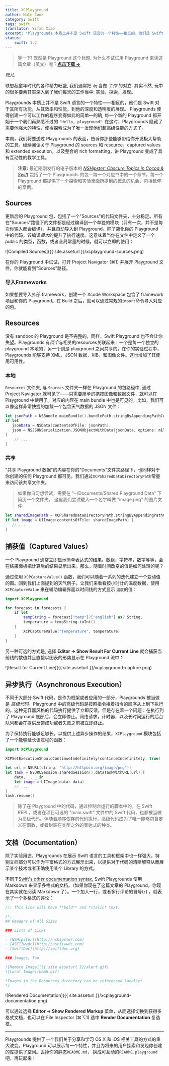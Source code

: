 ```yaml
---
title: XCPlayground
author: Nate Cook
category: Swift
tags: swift
translator: Yifan Xiao
excerpt: "Playgrounds 本质上并不是 Swift 语言的一个特性——相反的，他们是 Swift 对于其所有功能，从其效率和性能，到他的深度和透明度的展现。透过 Playgrounds 的表面，去看看那些工具，他们使得 Playgrounds 成为了一个强大开发过程的一部分：source 和 resource，captured values 和 extended execution，以及整合了的 rich formatting 使得 Playground 成为了一个互动性的教学工具。"
status:
    swift: 1.2
---
```


> 等一下! 既然是 Playground 这个标题, 为什么不试试用 Playground 来读这篇文章（英文）呢？**<a href="{{ site.asseturl }}/XCPlayground.playground.zip" onclick="ga('send', 'event', 'link', 'click', 'XCPlayground.playground');">点击下载 &rarr;</a>**

*玩儿.*

联想起童年时代的各种精力旺盛, 我们通常把 *玩* 当做 *工作* 的对立. 其实不然, 玩中的很多要素其实深入到了我们每天的工作当中: 实验，探索，发现。 

Playgrounds 本质上并不是 Swift 语言的一个特性——相反的，他们是 Swift 对于其所有功能，从其效率和性能，到他的深度和透明度的展现。 Playgrounds 使得创建一个可以工作的程序变得如此的简单—的确, 每一个新的 Playground 都开始于一个我们再熟悉不过的 `"Hello, playground"`. 在这时，Playgrounds 隐藏了需要他强大的特性，使得探索成为了唯一发现他们超高级性能的方式了。


本周，我们将要透过 Playgrounds 的表面，告诉你那些能够带给你开发极大帮助的工具。继续阅读关于 Playground 的 sources 和 resource，captured values 和 extended execution，以及整合的 rich formatting，讲 Playground 变成了具有互动性的教学工具。

> **注意:** 最近刚刚发行的电子版本的 [*NSHipster: Obscure Topics in Cocoa & Swift*](http://gum.co/nshipster-swift) 包括了一个 Playgrounds 的包—每一个对应书中的一个章节。每一个 Playground 都提供了一个探索和实验里面所提到的概念的机会，包括延伸的案例。



## Sources

更新后的 Playground 包，包括了一个"Sources"的代码文件夹，十分稳定。所有在"Sources"路径下的文件都是经过编译到一个单独的模块（只有一次，并不是每次你输入都会编译），并且自动导入到 Playground。除了简化你的 Playground 中的代码，该编译*极大*的提升了执行速度。这意味着当你在文件中定义了一个 public 的类型，函数，或者全局常量的时候，就可以立即的使用：

![Compiled Sources]({{ site.asseturl }}/xcplayground-sources.png)

在你的 Playground 中试试，打开 Project Navigator (⌘1) 并展开 Playground 文件，你就能看到"Sources"路径。


### 导入Frameworks

如果想要导入外部 framework，创建一个 Xcode Workspace 包含了 framework 项目和你的 Playground。在 Build 之后，就可以通过常规的`import`命令导入对应的包。

## Resources

没有 sandbox 的 Playground 是不完整的，同样，Swift Playground 也不会让你失望。Playgrounds 有*两个*与相关的resources关联起来：一个是每一个独立的 playground 本地的，另一个则是 playground 之间共享的。在你的实验过程中，Playgrounds 能够支持 XML，JSON 数据，XIB，和图像文件。这也增加了其使用可用性。


### 本地

 `Resources` 文件夹, 与 `Sources` 文件夹一样在 Playground 的包路径中, 通过 Project Navigator 就可见了——只需要简单的拖拽图像和数据文件，就可以在 Playground 中使用了。对应的内容在 main bundle 中也是可见的。比如，我们可以像这样非常快捷的加载一个包含天气数据的 JSON 文件：

```swift
let jsonPath = NSBundle.mainBundle().bundlePath.stringByAppendingPathComponent("weather.json")
if let
   jsonData = NSData(contentsOfFile: jsonPath),
   json = NSJSONSerialization.JSONObjectWithData(jsonData, options: nil, error: nil) as? [String: AnyObject] 
{
    // ...
}
```

### 共享

"共享 Playground 数据"的内容在你的"Documents"文件夹路径下，也同样对于你创建的任何 Playground 都可见。我们通过`XCPSharedDataDirectoryPath`常量来访问该共享文件夹。

> 如果你自习想尝试，需要在 "~/Documents/Shared Playground Data" 下简历一个文件夹。 这里我们尝试载入一个名字叫做 "image.png" 的图片文件:

```swift
let sharedImagePath = XCPSharedDataDirectoryPath.stringByAppendingPathComponent("image.png")
if let image = UIImage(contentsOfFile: sharedImagePath) {
   // ...
}
```


## 捕获值（Captured Values）

一个 Playground 通常立即显示简单表达式的结果。数组，字符串，数字等等，会在结果面板把计算后的结果显示出来。那么，随着时间改变的值是如何处理的呢？

通过使用 `XCPCaptureValue()` 函数，我们可以随着一系列的迭代建立一个变动值的图。回到我们上面提到的天气例子，让我们来看看按小时计的温度数据，使用 `XCPCaptureValue` 来在辅助编辑界面以时间线的方式显示 `温度`的值：

```swift
import XCPlayground

for forecast in forecasts {
    if let
        tempString = forecast["temp"]?["english"] as? String,
        temperature = tempString.toInt()
    {
        XCPCaptureValue("Temperature", temperature)
    }
}
```

另一种可选的方式是, 选择 **Editor &rarr; Show Result For Current Line** 就会捕获当前线的数值并且直接以图表的形势显示在 Playground 流中：

![Result for Current Line]({{ site.asseturl }}/xcplayground-capture.png)



## 异步执行（Asynchronous Execution）

不同于大部分 Swift 代码，是作为框架或者应用的一部分，Playgrounds 被当做是 *高级代码*。Playground 中的高级代码是按照指令接着指令的顺序从上到下执行的。这种无容器风格的代码执行提供了立即反馈，但是存在着一个问题：在执行到了 Playground 底部后，会立即停止。网络请求，计时器，以及长时间运行的后台队列都会在提供反馈成功或者失败之前被立即终止。

为了保持执行能够足够长，以提供上述异步操作的结果，`XCPlayground` 模块包括了一个能够延长该过程的函数：

```swift
import XCPlayground

XCPSetExecutionShouldContinueIndefinitely(continueIndefinitely: true)

let url = NSURL(string: "http://httpbin.org/image/png")!
let task = NSURLSession.sharedSession().dataTaskWithURL(url) {
    data, _, _ in
    let image = UIImage(data: data)
    // ...
}
task.resume()
```

> 除了在 Playground 中的代码，通过控制台运行的脚本中的，在 Swift REPL，或者在项目可选的 "main.swift" 文件中的 Swift 代码，也都被当做为高级代码。伴随着顺序依存的代码执行，高级代码成为了唯一能够包含定义在函数，或者封装在类型之外的表达式的种类。


## 文档（Documentation）

除了实验用途，Playgrounds 在展示 Swift 语言的工具和框架中也一样强大。特别文档部分可以作为丰富格式的方式展示出来，以提供对于代码的清晰解释从而展示某个技术或者正确使用某个 Library 的方式。

不同于[Swift's *other* documentation syntax](/swift-documentation/), Swift Playgrounds 使用 Markdown 来显示多格式的文档。（如果你现在了这篇文章的 Playground，你现在其实就在阅读 Markdown 了）。一个加入一行，或者多行评论的冒号(`:`) ，就表示了一个多格式的评论：

```swift
//: This line will have **bold** and *italic* text.

/*:
## Headers of All Sizes

### Lists of Links

- [NSHipster](http://nshipster.com)
- [ASCIIwwdc](http://asciiwwdc.com)
- [SwiftDoc](http://swiftdoc.org)

### Images, Too

![Remote Image]({{ site.asseturl }}/alert.gif)
![Local Image](bomb.gif) 

*Images in the Resources directory can be referenced locally*
*/
```

![Rendered Documentation]({{ site.asseturl }}/xcplayground-documentation.png)

可以通过选择 **Editor &rarr; Show Rendered Markup** 菜单，从而选择切换到获得多格式文档，也可以在 File Inspector (⌘⌥1) 选中 **Render Documentation** 复选框。


---


Playgrounds 提供了一个我们关于分享和学习 OS X 和 iOS 相关工具的方式的重大改变。Playground 可以展示每一个特性，并且为将来的用户探索和发现你创建的库提供了空间。丢掉你的静态`README.md`， 换成可互动的`README.playground`吧，再玩起来！


